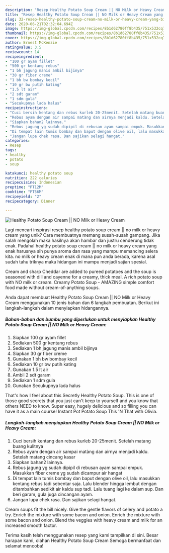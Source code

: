 ```yaml
---
description: "Resep Healthy Potato Soup Cream || NO Milk or Heavy Cream yang Bikin Ngiler"
title: "Resep Healthy Potato Soup Cream || NO Milk or Heavy Cream yang Bikin Ngiler"
slug: 32-resep-healthy-potato-soup-cream-no-milk-or-heavy-cream-yang-bikin-ngiler
date: 2020-06-21T02:32:04.694Z
image: https://img-global.cpcdn.com/recipes/8b1d62780ff8b435/751x532cq70/healthy-potato-soup-cream-no-milk-or-heavy-cream-foto-resep-utama.jpg
thumbnail: https://img-global.cpcdn.com/recipes/8b1d62780ff8b435/751x532cq70/healthy-potato-soup-cream-no-milk-or-heavy-cream-foto-resep-utama.jpg
cover: https://img-global.cpcdn.com/recipes/8b1d62780ff8b435/751x532cq70/healthy-potato-soup-cream-no-milk-or-heavy-cream-foto-resep-utama.jpg
author: Ernest McKenzie
ratingvalue: 3.5
reviewcount: 14
recipeingredient:
- "100 gr ayam fillet"
- "500 gr kentang rebus"
- "1 bh jagung manis ambil bijinya"
- "30 gr fiber creme"
- "1 bh bw bombay kecil"
- "10 gr bw putih kating"
- "1.5 lt air"
- "2 sdt garam"
- "1 sdm gula"
- "Secukupnya lada halus"
recipeinstructions:
- "Cuci bersih kentang dan rebus kurleb 20-25menit. Setelah matang buang kulitnya"
- "Rebus ayam dengan air sampai matàng dan airnya menjadi kaldu. Setelah matang cincang kasar"
- "Siapkan bahan2 lainnya."
- "Rebus jagung yg sudah dipipil di rebusan ayam sampai empuk. Masukkan fiber creme yg sudah dicampur air hangat"
- "Di tempat lain tumis bombay dan baput dengan olive oil, lalu masukkan kentang rebus tadi sebentar saja. Lalu blender hingga lembut dengan ditambahkan sedikit air kaldu sup tadi. Lalu tuang lagi ke dalam sup. Dan beri garam, gula juga cincangan ayam."
- "Jangan lupa chek rasa. Dan sajikan selagi hangat."
categories:
- Resep
tags:
- healthy
- potato
- soup

katakunci: healthy potato soup 
nutrition: 222 calories
recipecuisine: Indonesian
preptime: "PT12M"
cooktime: "PT56M"
recipeyield: "2"
recipecategory: Dinner

---
```



![Healthy Potato Soup Cream || NO Milk or Heavy Cream](https://img-global.cpcdn.com/recipes/8b1d62780ff8b435/751x532cq70/healthy-potato-soup-cream-no-milk-or-heavy-cream-foto-resep-utama.jpg)

Lagi mencari inspirasi resep healthy potato soup cream || no milk or heavy cream yang unik? Cara membuatnya memang susah-susah gampang. Jika salah mengolah maka hasilnya akan hambar dan justru cenderung tidak enak. Padahal healthy potato soup cream || no milk or heavy cream yang enak harusnya sih punya aroma dan rasa yang mampu memancing selera kita.
 no milk or heavy cream enak di mana pun anda berada, karena asal sudah tahu triknya maka hidangan ini mampu menjadi sajian spesial.

Cream and sharp Cheddar are added to pureed potatoes and the soup is seasoned with dill and cayenne for a creamy, thick meal. A rich potato soup with NO milk or cream. Creamy Potato Soup - AMAZING simple comfort food made without cream-of-anything soups.


 Anda dapat membuat Healthy Potato Soup Cream || NO Milk or Heavy Cream menggunakan 10 jenis bahan dan 6 langkah pembuatan. Berikut ini langkah-langkah dalam menyiapkan hidangannya.

<!--inarticleads1-->

##### Bahan-bahan dan bumbu yang diperlukan untuk menyiapkan Healthy Potato Soup Cream || NO Milk or Heavy Cream:

1. Siapkan 100 gr ayam fillet
1. Sediakan 500 gr kentang rebus
1. Sediakan 1 bh jagung manis ambil bijinya
1. Siapkan 30 gr fiber creme
1. Gunakan 1 bh bw bombay kecil
1. Sediakan 10 gr bw putih kating
1. Gunakan 1.5 lt air
1. Ambil 2 sdt garam
1. Sediakan 1 sdm gula
1. Gunakan Secukupnya lada halus


That&#39;s how I feel about this Secretly Healthy Potato Soup. This is one of those good secrets that you just can&#39;t keep to yourself and you know that others NEED to know. Super easy, hugely delicious and so filling you can have it as a main course! Instant Pot Potato Soup This &#39;N That with Olivia. 

<!--inarticleads2-->

##### Langkah-langkah menyiapkan Healthy Potato Soup Cream || NO Milk or Heavy Cream:

1. Cuci bersih kentang dan rebus kurleb 20-25menit. Setelah matang buang kulitnya
1. Rebus ayam dengan air sampai matàng dan airnya menjadi kaldu. Setelah matang cincang kasar
1. Siapkan bahan2 lainnya.
1. Rebus jagung yg sudah dipipil di rebusan ayam sampai empuk. Masukkan fiber creme yg sudah dicampur air hangat
1. Di tempat lain tumis bombay dan baput dengan olive oil, lalu masukkan kentang rebus tadi sebentar saja. Lalu blender hingga lembut dengan ditambahkan sedikit air kaldu sup tadi. Lalu tuang lagi ke dalam sup. Dan beri garam, gula juga cincangan ayam.
1. Jangan lupa chek rasa. Dan sajikan selagi hangat.


Cream soups fit the bill nicely. Give the gentle flavors of celery and potato a try. Enrich the mixture with some bacon and onion. Enrich the mixture with some bacon and onion. Blend the veggies with heavy cream and milk for an increased smooth factor. 

Terima kasih telah menggunakan resep yang kami tampilkan di sini. Besar harapan kami, olahan Healthy Potato Soup Cream  Semoga bermanfaat dan selamat mencoba!
